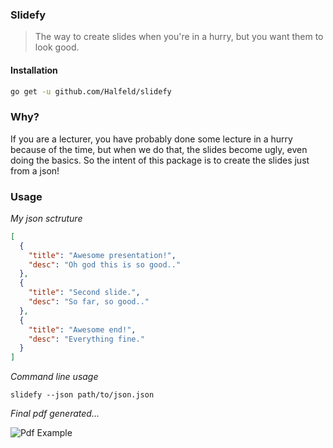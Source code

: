 ### Slidefy

> The way to create slides when you're in a hurry, but you want them to look good.

#### Installation

```sh
go get -u github.com/Halfeld/slidefy
```

### Why?

If you are a lecturer, you have probably done some lecture in a hurry because of the time, but when we do that, the slides become ugly, even doing the basics.
So the intent of this package is to create the slides just from a json!

### Usage

_My json sctruture_
```json
[
  {
    "title": "Awesome presentation!",
    "desc": "Oh god this is so good.."
  },
  {
    "title": "Second slide.",
    "desc": "So far, so good.."
  },
  {
    "title": "Awesome end!",
    "desc": "Everything fine."
  }
]
```

_Command line usage_
```
slidefy --json path/to/json.json
```

_Final pdf generated..._

![Pdf Example]('./screenshots/pdf-example.png')